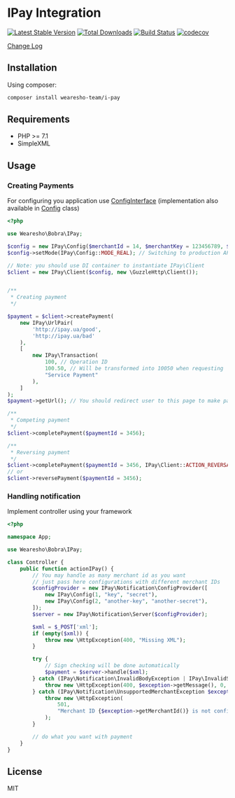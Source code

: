 # IPay Integration
[![Latest Stable Version](https://poser.pugx.org/wearesho-team/i-pay/v/stable.png)](https://packagist.org/packages/wearesho-team/i-pay)
[![Total Downloads](https://poser.pugx.org/wearesho-team/i-pay/downloads.png)](https://packagist.org/packages/wearesho-team/i-pay)
[![Build Status](https://travis-ci.org/wearesho-team/i-pay.svg?branch=master)](https://travis-ci.org/wearesho-team/i-pay)
[![codecov](https://codecov.io/gh/wearesho-team/i-pay/branch/master/graph/badge.svg)](https://codecov.io/gh/wearesho-team/i-pay)

[Change Log](./CHANGELOG.md)

## Installation
Using composer:
```bash
composer install wearesho-team/i-pay
```

## Requirements
- PHP >= 7.1
- SimpleXML

## Usage
### Creating Payments
For configuring you application use [ConfigInterface](./src/ConfigInterface.php)
(implementation also available in [Config](./src/Config.php) class)

```php
<?php

use Wearesho\Bobra\IPay;

$config = new IPay\Config($merchantId = 14, $merchantKey = 123456789, $merchantSecret = 987654321);
$config->setMode(IPay\Config::MODE_REAL); // Switching to production API (default: test)

// Note: you should use DI container to instantiate IPay\Client
$client = new IPay\Client($config, new \GuzzleHttp\Client());


/**
 * Creating payment
 */

$payment = $client->createPayment(
    new IPay\UrlPair(
        'http://ipay.ua/good',
        'http://ipay.ua/bad'
    ),
    [
        new IPay\Transaction(
            100, // Operation ID
            100.50, // Will be transformed into 10050 when requesting
            "Service Payment"
        ),
    ]
);
$payment->getUrl(); // You should redirect user to this page to make payment

/**
 * Competing payment
 */
$client->completePayment($paymentId = 3456);

/**
 * Reversing payment
 */
$client->completePayment($paymentId = 3456, IPay\Client::ACTION_REVERSAL);
// or
$client->reversePayment($paymentId = 3456);

```
### Handling notification
Implement controller using your framework
```php
<?php

namespace App;

use Wearesho\Bobra\IPay;

class Controller {
    public function actionIPay() {
        // You may handle as many merchant id as you want
        // just pass here configurations with different merchant IDs
        $configProvider = new IPay\Notification\ConfigProvider([
            new IPay\Config(1, "key", "secret"),
            new IPay\Config(2, "another-key", "another-secret"),
        ]);
        $server = new IPay\Notification\Server($configProvider);

        $xml = $_POST['xml'];
        if (empty($xml)) {
            throw new \HttpException(400, "Missing XML");
        }

        try {
            // Sign checking will be done automatically 
            $payment = $server->handle($xml);
        } catch (IPay\Notification\InvalidBodyException | IPay\InvalidSignException $exception) {
            throw new \HttpException(400, $exception->getMessage(), 0, $exception);
        } catch (IPay\Notification\UnsupportedMerchantException $exception) {
            throw new \HttpException(
                501,
                "Merchant ID {$exception->getMerchantId()} is not configured"
            );
        }

        // do what you want with payment
    }
}

```

## License
MIT